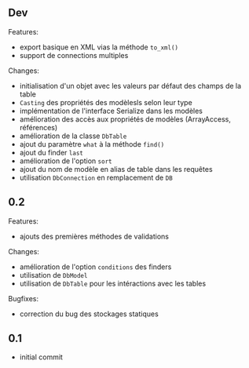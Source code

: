 ## Dev

Features:

  - export basique en XML vias la méthode `to_xml()`
  - support de connections multiples

Changes:

  - initialisation d'un objet avec les valeurs par défaut des champs de la table
  - `Casting` des propriétés des modèlesls selon leur type
  - implémentation de l'interface Serialize dans les modèles
  - amélioration des accès aux propriétés de modèles (ArrayAccess, références)
  - amélioration de la classe `DbTable`
  - ajout du paramètre `what` à la méthode `find()`
  - ajout du finder `last`
  - amélioration de l'option `sort`
  - ajout du nom de modèle en alias de table dans les requêtes
  - utilisation `DbConnection` en remplacement de `DB`

## 0.2

Features:

  - ajouts des premières méthodes de validations

Changes:

  - amélioration de l'option `conditions` des finders
  - utilisation de `DbModel`
  - utilisation de `DbTable` pour les intéractions avec les tables

Bugfixes:

  - correction du bug des stockages statiques

## 0.1

  - initial commit
